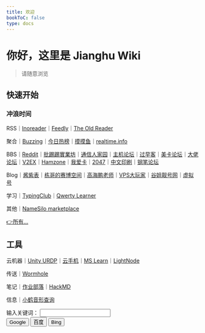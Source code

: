 ```yaml
---
title: 欢迎
bookToC: false
type: docs
---
```


# 你好，这里是 Jianghu Wiki

> 请随意浏览

## 快速开始

### 冲浪时间

RSS｜[Inoreader](https://www.inoreader.com/)｜[Feedly](https://feedly.com/i/my)｜[The Old Reader](https://theoldreader.com)

聚合｜[Buzzing](https://www.buzzing.cc/)｜[今日热榜](https://tophub.today/)｜[摸摸鱼](https://momoyu.cc)｜[realtime.info](http://realtime.info/)

BBS｜[Reddit](https://www.reddit.com/)｜[批踢踢實業坊](https://www.ptt.cc/bbs/hotboards.html)｜[通信人家园](https://www.txrjy.com/forum.php)｜[主机论坛](https://hostloc.com/misc.php?mod=ranklist)｜[过早客](https://www.guozaoke.com/?tab=latest)｜[美卡论坛](https://www.uscardforum.com/top?period=daily)｜[大佬论坛](https://dalao.net/)｜[V2EX](https://www.v2ex.com/changes)｜[Hamzone](https://bbs.hamzone.cn/)｜[我爱卡](https://www.51credit.com/)｜[2047](https://2047.one/)｜[中文印刷](https://www.cnprint.org/bbs/index.php)｜[钢笔论坛](http://www.penbbs.com/forum.php)

Blog｜[酱紫表](https://qust.me/)｜[栋哥的赛博空间](https://liuyandong.com/)｜[高海鹏老师](https://www.gaohaipeng.com/)｜[VPS大玩家](https://www.vpsdawanjia.com/)｜[谷姐靓号网](https://www.goojie.eu/)｜[虚拟号](https://xunihao.net/)

学习｜[TypingClub](https://www.typingclub.com/sportal/program-3.game)｜[Qwerty Learner](https://qwerty.kaiyi.cool/)

其他｜[NameSilo marketplace](https://www.namesilo.com/Marketplace)

[👉所有…](/fav/s/)

## 工具

云机器｜[Unity URDP](https://urdp.unity.cn/host-list)｜[云手机](https://cloudphoneh5.buy.139.com/#/cloudphone)｜[MS Learn](https://learn.microsoft.com/zh-cn/training/modules/implement-common-integration-features-finance-ops/10-exercise-1)｜[LightNode](https://console.lightnode.com/)

传送｜[Wormhole](https://wormhole.app/)

笔记｜[作业部落](https://www.zybuluo.com/mdeditor#2412183)｜[HackMD](https://hackmd.io/)

信息｜[小鹤音形查询](http://react.xhup.club/search)

<label for="keyword">输入关键词：</label>
<input type="text" id="keyword" name="keyword" />
<br />
<button onclick="searchGoogle()">Google</button>
<button onclick="searchBaidu()">百度</button>
<button onclick="searchBing()">Bing</button>

<script>
function searchGoogle() {
var keyword = document.getElementById("keyword").value;
window.location.href = "https://www.google.com/search?q=" + keyword;
}
function searchBaidu() {
var keyword = document.getElementById("keyword").value;
window.location.href = "https://www.baidu.com/s?wd=" + keyword;
}
function searchBing() {
var keyword = document.getElementById("keyword").value;
window.location.href = "https://www.bing.com/search?q=" + keyword;
}
</script>